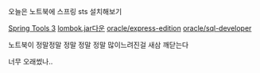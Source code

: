 오늘은 노트북에 스프링 sts 설치해보기

[Spring Tools 3](https://spring.io/tools3/sts/all)
[lombok.jar다운](https://projectlombok.org/download)
[oracle/express-edition](https://www.oracle.com/technetwork/database/database-technologies/express-edition/downloads/index.html)
[oracle/sql-developer](https://www.oracle.com/technetwork/developer-tools/sql-developer/downloads/index.html)

노트북이 정말정말 정말 정말 정말 많이느려진걸 새삼 깨닫는다 

너무 오래썼나..
<!--stackedit_data:
eyJoaXN0b3J5IjpbLTM1MTg1ODk2MiwzMzQ4MTMyODIsMTUzMD
kwMjgyMSwtNzQ4NzE0NzI2XX0=
-->